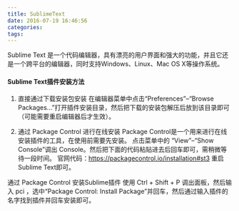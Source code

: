 ```yaml
---
title: SublimeText
date: 2016-07-19 16:46:56
categories:
tags:
---
```

Sublime Text 是一个代码编辑器，具有漂亮的用户界面和强大的功能，并且它还是一个跨平台的编辑器，同时支持Windows、Linux、Mac OS X等操作系统。
#### Sublime Text插件安装方法
1. 直接通过下载安装包安装
在编辑器菜单中点击“Preferences”–“Browse Packages…”打开插件安装目录，然后把下载的安装包解压后放到该目录即可（可能需要重启编辑器后才生效）。

2. 通过 Package Control 进行在线安装
Package Control是一个用来进行在线安装插件的工具，在使用前需要先安装。
点击菜单中的 “View”–“Show Console”调出 Console。然后把下面的代码粘贴进去后回车即可，需稍微等待一段时间。
官网代码：https://packagecontrol.io/installation#st3
重启Sublime Text即可。

通过 Package Control 安装Sublime插件
使用 Ctrl + Shift + P 调出面板，然后输入 pci ，选中“Package Control: Install Package”并回车，然后通过输入插件的名字找到插件并回车安装即可。

